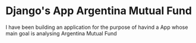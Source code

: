 # Django's App Argentina Mutual Fund
I have been building an application for the purpose of havind a App whose main goal is analysing Argentina Mutual Fund 
